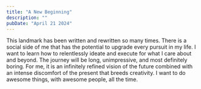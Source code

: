 ```yaml
---
title: "A New Beginning"
description: ""
pubDate: "April 21 2024"
---
```

This landmark has been written and rewritten so many times. There is a social side of me that has
the potential to upgrade every pursuit in my life. I want to learn how to relentlessly ideate and
execute for what I care about and beyond. The journey will be long, unimpressive, and most
definitely boring. For me, it is an infinitely refined vision of the future combined with an intense
discomfort of the present that breeds creativity. I want to do awesome things, with awesome people,
all the time.
